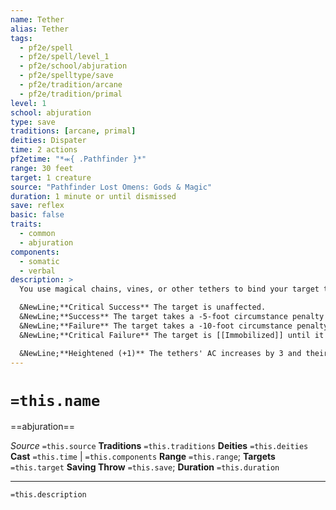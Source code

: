```yaml
---
name: Tether
alias: Tether
tags:
  - pf2e/spell
  - pf2e/spell/level_1
  - pf2e/school/abjuration
  - pf2e/spelltype/save
  - pf2e/tradition/arcane
  - pf2e/tradition/primal
level: 1
school: abjuration
type: save
traditions: [arcane, primal]
deities: Dispater
time: 2 actions
pf2etime: "*⬺{ .Pathfinder }*"
range: 30 feet
target: 1 creature
source: "Pathfinder Lost Omens: Gods & Magic"
duration: 1 minute or until dismissed
save: reflex
basic: false
traits:
  - common
  - abjuration
components:
  - somatic
  - verbal
description: >
  You use magical chains, vines, or other tethers to bind your target to you. The creature can still try to Escape and it or others can break the tethers by attacking them (the tethers have AC 15 and 10 Hit Points). You must stay within 30 feet of the target while it is tethered; moving more than 30 feet away from your target ends the spell. The target must attempt a Reflex save.

  &NewLine;**Critical Success** The target is unaffected.
  &NewLine;**Success** The target takes a -5-foot circumstance penalty to its Speed as long as it is within 30 feet of you.
  &NewLine;**Failure** The target takes a -10-foot circumstance penalty to its Speed and cannot move more than 30 feet away from you until it Escapes or the spell ends.
  &NewLine;**Critical Failure** The target is [[Immobilized]] until it Escapes or the spell ends.

  &NewLine;**Heightened (+1)** The tethers' AC increases by 3 and their Hit Points increase by 10.
---
```

# `=this.name`
==abjuration==

*Source* `=this.source`
**Traditions** `=this.traditions`
**Deities** `=this.deities`
**Cast** `=this.time` | `=this.components`
**Range** `=this.range`; **Targets** `=this.target`
**Saving Throw** `=this.save`; **Duration** `=this.duration`

***
`=this.description`